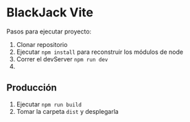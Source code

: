 # BlackJack Vite

Pasos para ejecutar proyecto:

1. Clonar repositorio
2. Ejecutar ```npm install``` para reconstruir los módulos de node
3. Correr el devServer ```npm run dev```
4.

## Producción

1. Ejecutar ```npm run build```
2. Tomar la carpeta ```dist``` y desplegarla